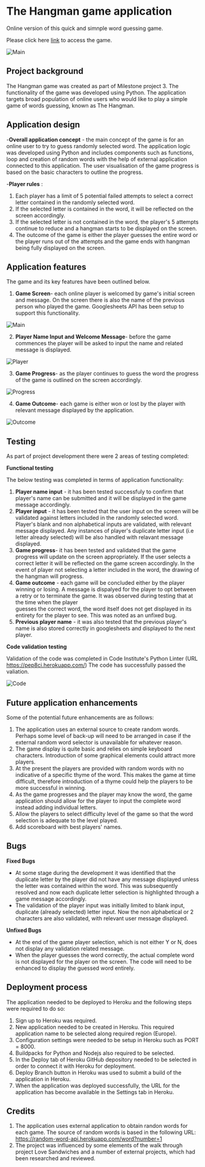 # The Hangman game application
Online version of this quick and simnple word guessing game.

Please click here [link](https://thehangman-422749aac0f2.herokuapp.com/) to access the game.

![Main](assets/images/main.png)

## Project background 

The Hangman game was created as part of Milestone project 3. The functionality of the game was developed using Python. The application targets broad population of online users who would like to play a simple game of words guessing, known as The Hangman.

## Application design

-**Overall application concept** - the main concept of the game is for an online user to try to guess randomly selected word. The application logic was developed using Python and includes components such as functions, loop and creation of 
random words with the help of external application connected to this application. The user visualisation of the game progress is based on the basic characters to outline the progress.

-**Player rules** : 
1. Each player has a limit of 5 potential failed attempts to select a correct letter contained in the randomly selected word.
2. If the selected letter is contained in the word, it will be reflected on the screen accordingly.
3. If the selected letter is not contained in the word, the player's 5 attempts continue to reduce and a hangman starts to be displayed on the screen.
4. The outcome of the game is either the player guesses the entire word or the player runs out of the attempts and the game ends with hangman being fully displayed on the screen.

## Application features

The game and its key features have been outlined below.

1. **Game Screen**- each online player is welcomed by game's initial screen and message.
   On the screen there is also the name of the previous person who played the game. Googlesheets API has been setup to support this functionality.

![Main](assets/images/main1.png)

2. **Player Name Input and Welcome Message**- before the game commences the player will be asked to input the name and related message is displayed.

![Player](assets/images/player.png)

3. **Game Progress**- as the player continues to guess the word the progress of the game is outlined on the screen accordingly.

![Progress](assets/images/progress.png)

4. **Game Outcome**- each game is either won or lost by the player with relevant message displayed by the application.

![Outcome](assets/images/outcome.png)


## Testing 

As part of project development there were 2 areas of testing completed:

**Functional testing**

The below testing was completed in terms of application functionality: 

1. **Player name input** - it has been tested successfuly to confirm that player's name can be submitted and it will be displayed in the game message accordingly. 
2. **Player input** - it has been tested that the user input on the screen will be validated against letters included in the randomly selected word. Player's blank and non alphabetical inputs are validated, with relevant message displayed.
   Any instances of player's duplicate letter input (i.e letter already selected) will be also handled with relavant message displayed.
3. **Game progress**- it has been tested and validated that the game progress will update on the screen appropriately. If the user selects a correct letter it will be reflected on the game screen accordingly. In the event of player not selecting   a letter included in the word, the drawing of the hangman will progress.
4. **Game outcome** - each game will be concluded either by the player winning or losing. A message is dispalyed for the player to opt between a retry or to terminate the game. It was observed during testing that at the time when the player    
   guesses the correct word, the word itself does not get displayed in its entirety for the player to see. This was noted as an unfixed bug.
5. **Previous player name** - it was also tested that the previous player's name is also stored correctly in googlesheets and displayed to the next player.

**Code validation testing**

Validation of the code was completed in Code Institute's Python Linter (URL https://pep8ci.herokuapp.com/)
The code has successfully passed the valiation.

![Code](assets/images/code1.png)


## Future application enhancements

Some of the potential future enhancements are as follows:

1. The application uses an external source to create random words. Perhaps some level of back-up will need to be arranged in case if the external random word selector is unavailable for whatever reason.
2. The game display is quite basic and relies on simple keyboard characters. Introduction of some graphical elements could attract more players.
3. At the present the players are provided with random words with no indicative of a specific thyme of the word. This makes the game at time difficult, therefore introduction of a thyme could help the players to be more successful in winning.
4. As the game progresses and the player may know the word, the game application should allow for the player to input the complete word instead adding individual letters.
5. Allow the players to select difficulty level of the game so that the word selection is adequate to the level played.
6. Add scoreboard with best players' names.

## Bugs ## 

**Fixed Bugs**

- At some stage during the development it was identified that the duplicate letter by the player did not have any message displayed unless the letter was contained within the word. This was subsequently resolved and now each duplicate
  letter selection is highlighted through a game message accordingly.
- The validation of the player input was initially limited to blank input, duplicate (already selected) letter input. Now the non alphabetical or 2 characters are also validated, with relevant user message displayed.
  
**Unfixed Bugs**

- At the end of the game player selection, which is not either Y or N, does not display any validation related message.
- When the player guesses the word correctly, the actual complete word is not displayed for the player on the screen. The code will need to be enhanced to display the guessed word entirely.

## Deployment process 

The application needed to be deployed to Heroku and the following steps were required to do so:

1. Sign up to Heroku was required.
2. New application needed to be created in Heroku. This required application name to be selected along required region (Europe).
3. Configuration settings were needed to be setup in Heroku such as PORT = 8000.
4. Buildpacks for Python and Nodejs also required to be selected.
5. In the Deploy tab of Heroku GitHub depository needed to be selected in order to connect it with Heroku for deployment.
6. Deploy Branch button in Heroku was used to submit a build of the application in Heroku.
7. When the application was deployed successfully, the URL for the application has become available in the Settings tab in Heroku.

## Credits

1. The application uses external application to obtain randon words for each game. The source of random words is based in the following URL: https://random-word-api.herokuapp.com/word?number=1
2. The project was influenced by some elements of the walk through project Love Sandwiches and a number of external projects, which had been researched and reviewed.



